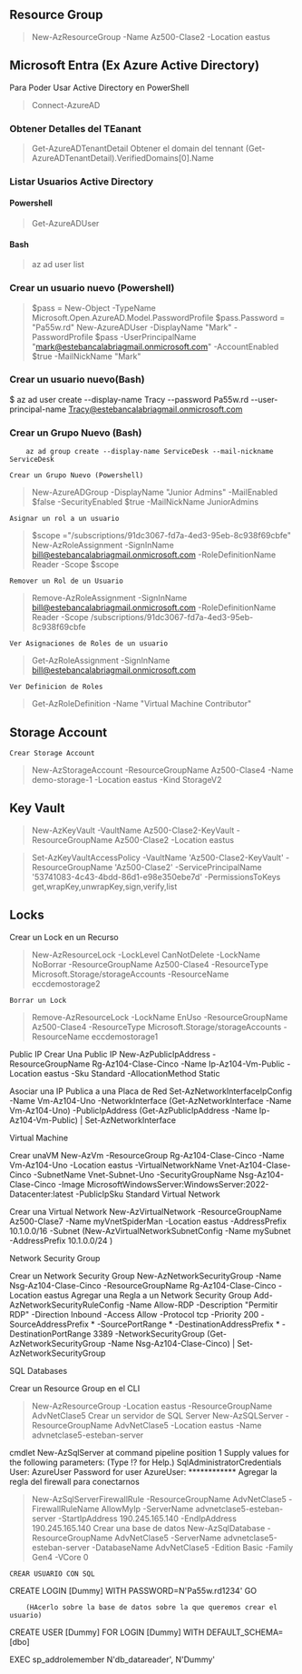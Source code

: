 ## Resource Group

> New-AzResourceGroup -Name Az500-Clase2 -Location eastus


## Microsoft Entra (Ex Azure Active Directory)

Para Poder Usar Active Directory en PowerShell
> Connect-AzureAD

### Obtener Detalles del TEanant
> Get-AzureADTenantDetail
Obtener el domain del tennant
> (Get-AzureADTenantDetail).VerifiedDomains[0].Name

### Listar Usuarios Active Directory
#### Powershell
> Get-AzureADUser
#### Bash
> az ad user list

### Crear un usuario nuevo (Powershell)
> $pass = New-Object -TypeName Microsoft.Open.AzureAD.Model.PasswordProfile
> $pass.Password = "Pa55w.rd"
> New-AzureADUser -DisplayName "Mark" -PasswordProfile $pass -UserPrincipalName "mark@estebancalabriagmail.onmicrosoft.com" -AccountEnabled $true -MailNickName "Mark"

### Crear un usuario nuevo(Bash)
$ az ad user create --display-name Tracy --password Pa55w.rd --user-principal-name Tracy@estebancalabriagmail.onmicrosoft.com

### Crear un Grupo Nuevo (Bash)
		az ad group create --display-name ServiceDesk --mail-nickname ServiceDesk

	Crear un Grupo Nuevo (Powershell)
> New-AzureADGroup -DisplayName "Junior Admins" -MailEnabled $false -SecurityEnabled $true -MailNickName JuniorAdmins

	Asignar un rol a un usuario

> $scope ="/subscriptions/91dc3067-fd7a-4ed3-95eb-8c938f69cbfe"
> New-AzRoleAssignment -SignInName bill@estebancalabriagmail.onmicrosoft.com -RoleDefinitionName Reader -Scope $scope

	Remover un Rol de un Usuario
> Remove-AzRoleAssignment -SignInName bill@estebancalabriagmail.onmicrosoft.com -RoleDefinitionName Reader -Scope /subscriptions/91dc3067-fd7a-4ed3-95eb-8c938f69cbfe

	Ver Asignaciones de Roles de un usuario
> Get-AzRoleAssignment -SignInName bill@estebancalabriagmail.onmicrosoft.com

	Ver Definicion de Roles
> Get-AzRoleDefinition -Name "Virtual Machine Contributor"

## Storage Account

	Crear Storage Account
> New-AzStorageAccount -ResourceGroupName Az500-Clase4 -Name demo-storage-1 -Location eastus -Kind StorageV2

## Key Vault

> New-AzKeyVault -VaultName Az500-Clase2-KeyVault -ResourceGroupName Az500-Clase2 -Location eastus

> Set-AzKeyVaultAccessPolicy -VaultName 'Az500-Clase2-KeyVault' -ResourceGroupName 'Az500-Clase2' -ServicePrincipalName '53741083-4c43-4bdd-86d1-e98e350ebe7d'  -PermissionsToKeys get,wrapKey,unwrapKey,sign,verify,list


## Locks

Crear un Lock en un Recurso
> New-AzResourceLock -LockLevel CanNotDelete -LockName NoBorrar -ResourceGroupName Az500-Clase4 -ResourceType Microsoft.Storage/storageAccounts -ResourceName eccdemostorage2

	Borrar un Lock

> Remove-AzResourceLock -LockName EnUso -ResourceGroupName Az500-Clase4 -ResourceType Microsoft.Storage/storageAccounts -ResourceName eccdemostorage1

Public IP
Crear Una Public IP
New-AzPublicIpAddress -ResourceGroupName Rg-Az104-Clase-Cinco -Name Ip-Az104-Vm-Public -Location eastus -Sku Standard -AllocationMethod Static

Asociar una IP Publica a una Placa de Red
Set-AzNetworkInterfaceIpConfig -Name Vm-Az104-Uno -NetworkInterface (Get-AzNetworkInterface -Name Vm-Az104-Uno) -PublicIpAddress (Get-AzPublicIpAddress -Name Ip-Az104-Vm-Public) | Set-AzNetworkInterface

Virtual Machine

Crear unaVM
New-AzVm -ResourceGroup Rg-Az104-Clase-Cinco -Name Vm-Az104-Uno -Location eastus -VirtualNetworkName Vnet-Az104-Clase-Cinco -SubnetName Vnet-Subnet-Uno -SecurityGroupName Nsg-Az104-Clase-Cinco -Image MicrosoftWindowsServer:WindowsServer:2022-Datacenter:latest -PublicIpSku Standard
Virtual Network

Crear una Virtual Network
New-AzVirtualNetwork -ResourceGroupName Az500-Clase7 -Name myVnetSpiderMan -Location eastus -AddressPrefix 10.1.0.0/16 -Subnet (New-AzVirtualNetworkSubnetConfig -Name mySubnet -AddressPrefix 10.1.0.0/24  )

Network Security Group

Crear un Network Security Group
 New-AzNetworkSecurityGroup -Name Nsg-Az104-Clase-Cinco -ResourceGroupName Rg-Az104-Clase-Cinco -Location eastus
Agregar una Regla a un Network Security Group
Add-AzNetworkSecurityRuleConfig -Name Allow-RDP -Description "Permitir RDP" -Direction Inbound -Access Allow -Protocol tcp -Priority 200 -SourceAddressPrefix * -SourcePortRange * -DestinationAddressPrefix * -DestinationPortRange 3389 -NetworkSecurityGroup (Get-AzNetworkSecurityGroup -Name Nsg-Az104-Clase-Cinco) | Set-AzNetworkSecurityGroup

SQL Databases

Crear un Resource Group en el CLI
> New-AzResourceGroup -Location eastus -ResourceGroupName AdvNetClase5
Crear un servidor de SQL Server
> New-AzSQLServer -ResourceGroupName AdvNetClase5 -Location eastus -Name advnetclase5-esteban-server

cmdlet New-AzSqlServer at command pipeline position 1
Supply values for the following parameters:
(Type !? for Help.)
SqlAdministratorCredentials
User: AzureUser
Password for user AzureUser: ************
Agregar la regla del firewall para conectarnos
> New-AzSqlServerFirewallRule -ResourceGroupName AdvNetClase5 -FirewallRuleName AllowMyIp -ServerName advnetclase5-esteban-server -StartIpAddress 190.245.165.140 -EndIpAddress 190.245.165.140
Crear una base de datos
  > New-AzSqlDatabase -ResourceGroupName AdvNetClase5 -ServerName advnetclase5-esteban-server -DatabaseName AdvNetClase5 -Edition Basic -Family Gen4 -VCore 0

	CREAR USUARIO CON SQL

CREATE LOGIN [Dummy] 
WITH PASSWORD=N'Pa55w.rd1234'
GO


		(HAcerlo sobre la base de datos sobre la que queremos crear el usuario)
CREATE USER [Dummy] FOR LOGIN [Dummy] 
WITH DEFAULT_SCHEMA=[dbo]

EXEC sp_addrolemember N'db_datareader', N'Dummy'





